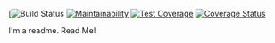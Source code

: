 [![Build Status](https://codeship.com/projects/cf55f960-0226-0136-96bd-4620837faf22/status?branch=master)
[![Maintainability](https://api.codeclimate.com/v1/badges/ffa43eb675b61a831d4b/maintainability)](https://codeclimate.com/github/jdmacmurtrie/sinatra-blackjack/maintainability)
[![Test Coverage](https://api.codeclimate.com/v1/badges/ffa43eb675b61a831d4b/test_coverage)](https://codeclimate.com/github/jdmacmurtrie/sinatra-blackjack/test_coverage)
[![Coverage Status](https://coveralls.io/repos/github/jdmacmurtrie/sinatra-blackjack/badge.svg?branch=add-github-badges)](https://coveralls.io/github/jdmacmurtrie/sinatra-blackjack?branch=master)

I'm a readme.  Read Me!

